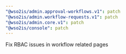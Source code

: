 ```yaml
---
"@wso2is/admin.approval-workflows.v1": patch
"@wso2is/admin.workflow-requests.v1": patch
"@wso2is/admin.core.v1": patch
"@wso2is/console": patch
---
```


Fix RBAC issues in workflow related pages
